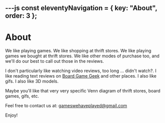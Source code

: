 ---js
const eleventyNavigation = {
	key: "About",
	order: 3
};
---
# About

We like playing games.  We like shopping at thrift stores.  We like playing games we bought at thrift stores.  We like other modes of purchase too, and we'll do our best to call out those in the reviews.

I don't particularly like watching video reviews, too long ... didn't watch?.  I like reading text reviews on [Board Game Geek](https://boardgamegeek.com/) and other places.  I also like gifs.  I also like 3D models.  

Maybe you'll like that very very specific Venn diagram of thrift stores, board games, gifs, etc.

Feel free to contact us at: <a href="mailto:gameswehaveplayed@gmail.com">gameswehaveplayed@gmail.com</a>

Enjoy!
